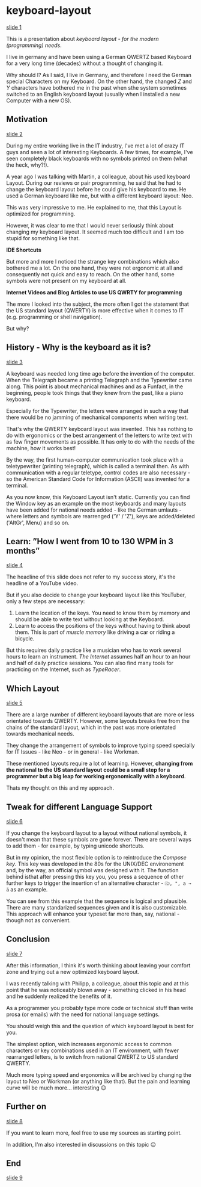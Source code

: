 # keyboard-layout

[slide 1](slides/001.vpm)

This is a presentation about *keyboard layout - for the modern (programming) needs*.

I live in germany and have been using a German QWERTZ based Keyboard for a very long time (decades)
without a thought of changing it.

Why should I? As I said, I live in Germany, and therefore I need the German special Characters on my Keyboard.
On the other hand, the changed *Z* and *Y* characters have bothered me in the past when sthe system
sometimes switched to an English keyboard layout (usually when I installed a new Computer with a new OS).

## Motivation

[slide 2](slides/002.vpm)

During my entire working live in the IT industry, I've met a lot of crazy IT guys and seen a lot of
interesting Keyboards. A few times, for example, I've seen completely black keyboards with no
symbols printed on them (what the heck, why?!).  

A year ago I was talking with Martin, a colleague, about his used keyboard Layout. During our reviews
or pair programming, he said that he had to change the keyboard layout before he could give his
keyboard to me. He used a German keyboard like me, but with a different keyboard layout: Neo.

This was very impressive to me. He explained to me, that this Layout is optimized for programming.  

However, it was clear to me that I would never seriously think about changing my keyboard layout.
It seemed much too difficult and I am too stupid for something like that.

**IDE Shortcuts**

But more and more I noticed the strange key combinations which also bothered me a lot. On the one hand,
they were not ergonomic at all and consequently not quick and easy to reach.
On the other hand, some symbols were not present on my keyboard at all.

**Internet Videos and Blog Articles to use US QWRTY for programming**

The more I looked into the subject, the more often I got the statement that the US standard layout
(QWERTY) is more effective when it comes to IT (e.g. programming or shell navigation).

But why?

## History - Why is the keyboard as it is?

[slide 3](slides/003.vpm)

A keyboard was needed long time ago before the invention of the computer. When the Telegraph became
a printing Telegraph and the Typewriter came along. This point is about mechanical machines and as
a Funfact, in the beginning, people took things that they knew from the past, like a piano keyboard.

Especially for the Typewriter, the letters were arranged in such a way that there would be no jamming
of mechanical components when writing text.

That's why the QWERTY keyboard layout was invented. This has nothing to do with ergonomics or the
best arrangement of the letters to write text with as few finger movements as possible.
It has only to do with the needs of the machine, how it works best!

By the way, the first human-computer communication took place with a teletypewriter (printing telegraph),
which is called a terminal then.
As with communication with a regular teletype, control codes are also necessary - so the American
Standard Code for Information (ASCII) was invented for a terminal.

As you now know, this Keyboard Layout isn't static. Currently you can find the Window key as an example
on the most keyboards and many layouts have been added for national needs added - like the German
umlauts - where letters and symbols are rearrenged ('Y' / 'Z'), keys are added/deleted
('AltGr', Menu) and so on.

## Learn: ”How I went from 10 to 130 WPM in 3 months”

[slide 4](slides/004.vpm)

The headline of this slide does not refer to my success story, it's the headline of a YouTube video.

But if you also decide to change your keyboard layout like this YouTuber, only a few steps are necessary:

1. Learn the location of the keys. You need to know them by memory and should be able to write text
   without looking at the Keyboard.
2. Learn to access the positions of the keys without having to think about them. This is part of
   *muscle memory* like driving a car or riding a bicycle.

But this requires daily practice like a musician who has to work several hours to learn an instrument.
*The Internet* assumes half an hour to an hour and half of daily practice sessions.
You can also find many tools for practicing on the Internet, such as *TypeRacer*.

## Which Layout

[slide 5](slides/005.vpm)

There are a large number of different keyboard layouts that are more or less orientated towards QWERTY.
However, some layouts breaks free from the chains of the standard layout, which in the past was more
orientated towards mechanical needs.

They change the arrangement of symbols to improve typing speed specially for IT Issues - like
Neo - or in general - like Workman.

These mentioned layouts require a lot of learning. However, **changing from the national to the
US standard layout could be a small step for a programmer but a big leap for working ergonomically
with a keyboard**.

Thats my thought on this and my approach.

## Tweak for different Language Support

[slide 6](slides/006.vpm)

If you change the keyboard layout to a layout without national symbols, it doesn't mean that these
symbols are gone forever. There are several ways to add them - for example, by typing unicode shortcuts.

But in my opinion, the most flexible option is to reintroduce the *Compose key*. This key was
developed in the 80s for the UNIX/DEC environement and, by the way, an official symbol was designed
with it. The function behind isthat after pressing this key you, you press a sequence of other
further keys to trigger the insertion of an alternative character - `⎄, ", a → ä` as an example.

You can see from this example that the sequence is logical and plausible. There are many standarized
sequences given and it is also customizable.
This approach will enhance your typeset far more than, say, national - though not as convenient.

## Conclusion

[slide 7](slides/007.vpm)

After this information, I think it's worth thinking about leaving your comfort zone and trying out
a new optimized keyboard layout.

I was recently talking with Philipp, a colleague, about this topic and at this point that he was
noticeably blown away - something clicked in his head and he suddenly realized the benefits of it.

As a programmer you probably type more code or technical stuff
than write prosa (or emails) with the need for national language settings.

You should weigh this and the question of which keyboard layout is best for you.

The simplest option, wich increases ergonomic access to common characters or key combinations used
in an IT environment, with fewer rearranged letters, is to switch from national QWERTZ to US standard QWERTY.

Much more typing speed and ergonomics will be archived by changing the layout to Neo or Workman
(or anything like that). But the pain and learning curve will be much more... interesting 😉

## Further on

[slide 8](slides/008.vpm)

If you want to learn more, feel free to use my sources as starting point.

In addition, I'm also interested in discussions on this topic 😉

## End

[slide 9](slides/009.vpm)
